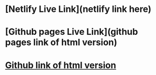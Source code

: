 # [Netlify Live Link](netlify link here)
# [Github pages Live Link](github pages link of html version)
# [Github link of html version](https://github.com/Jeffinitely00/Fashion-Blog-)

